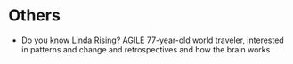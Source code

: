 # Others

* Do you know [Linda Rising](https://lindarising.org/live)? AGILE 77-year-old world traveler, interested in patterns and change and retrospectives and how the brain works